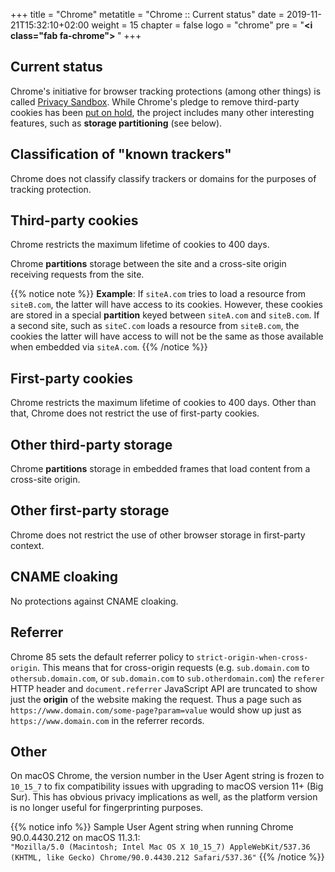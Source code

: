 +++
title = "Chrome"
metatitle = "Chrome :: Current status"
date = 2019-11-21T15:32:10+02:00
weight = 15
chapter = false
logo = "chrome"
pre = "<b><i class=\"fab fa-chrome\"></i> </b>"
+++
## Current status

Chrome's initiative for browser tracking protections (among other things) is called [Privacy Sandbox](https://www.privacysandbox.com/). While Chrome's pledge to remove third-party cookies has been [put on hold](https://privacysandbox.com/news/privacy-sandbox-update/), the project includes many other interesting features, such as **storage partitioning** (see below).

## Classification of "known trackers"

Chrome does not classify classify trackers or domains for the purposes of tracking protection.

## Third-party cookies

Chrome restricts the maximum lifetime of cookies to 400 days. 

Chrome **partitions** storage between the site and a cross-site origin receiving requests from the site.

{{% notice note %}}
**Example**: If `siteA.com` tries to load a resource from `siteB.com`, the latter will have access to its cookies. However, these cookies are stored in a special **partition** keyed between `siteA.com` and `siteB.com`. If a second site, such as `siteC.com` loads a resource from `siteB.com`, the cookies the latter will have access to will not be the same as those available when embedded via `siteA.com`.
{{% /notice %}}

## First-party cookies

Chrome restricts the maximum lifetime of cookies to 400 days. Other than that, Chrome does not restrict the use of first-party cookies.

## Other third-party storage

Chrome **partitions** storage in embedded frames that load content from a cross-site origin.

## Other first-party storage

Chrome does not restrict the use of other browser storage in first-party context.

## CNAME cloaking

No protections against CNAME cloaking.

## Referrer

Chrome 85 sets the default referrer policy to `strict-origin-when-cross-origin`. This means that for cross-origin requests (e.g. `sub.domain.com` to `othersub.domain.com`, or `sub.domain.com` to `sub.otherdomain.com`) the `referer` HTTP header and `document.referrer` JavaScript API are truncated to show just the **origin** of the website making the request. Thus a page such as `https://www.domain.com/some-page?param=value` would show up just as `https://www.domain.com` in the referrer records.

## Other

On macOS Chrome, the version number in the User Agent string is frozen to `10_15_7` to fix compatibility issues with upgrading to macOS version 11+ (Big Sur). This has obvious privacy implications as well, as the platform version is no longer useful for fingerprinting purposes.

{{% notice info %}}
Sample User Agent string when running Chrome 90.0.4430.212 on macOS 11.3.1:<br/>
`"Mozilla/5.0 (Macintosh; Intel Mac OS X 10_15_7) AppleWebKit/537.36 (KHTML, like Gecko) Chrome/90.0.4430.212 Safari/537.36"`
{{% /notice %}}

